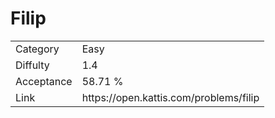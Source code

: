 # Filip

<table>
    <tr>
        <td>Category</td>
        <td>Easy</td>
    </tr>
    <tr>
        <td>Diffulty</td>
        <td>1.4</td>
    </tr>
    <tr>
        <td>Acceptance</td>
        <td>58.71 %</td>
    </tr>
    <tr>
        <td>Link</td>
        <td>https://open.kattis.com/problems/filip</td>
    </tr>
</table>